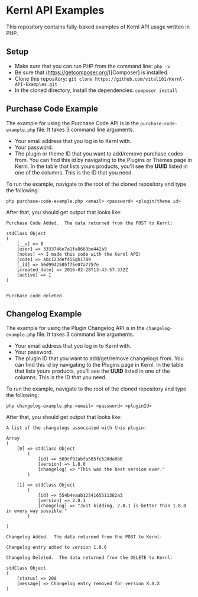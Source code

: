# Kernl API Examples

This repository contains fully-baked examples of Kernl API usage written in PHP.

## Setup

- Make sure that you can run PHP from the command line: `php -v`
- Be sure that (https://getcomposer.org/)[Composer] is installed.
- Clone this repository: `git clone https://github.com/vital101/Kernl-API-Examples.git`
- In the cloned directory, install the dependencies: `composer install`

## Purchase Code Example

The example for using the Purchase Code API is in the `purchase-code-example.php` file.  It takes 3 command line arguments.

- Your email address that you log in to Kernl with.
- Your password.
- The plugin or theme ID that you want to add/remove purchase codes from.  You can find this id by navigating to the Plugins or Themes page in Kernl.  In the table that lists yours products, you'll see the **UUID** listed in one of the columns.  This is the ID that you need.

To run the example, navigate to the root of the cloned repository and type the following:

`php purchase-code-example.php <email> <password> <plugin/theme id>`

After that, you should get output that looks like:

    Purchase Code Added.  The data returned from the POST to Kernl:

    stdClass Object
    (
        [__v] => 0
        [user] => 3333746e7a1fa8663be442a9
        [notes] => I made this code with the Kernl API!
        [code] => abc123def456ghi789
        [_id] => 56d99d2505f75e07a7757e
        [created_date] => 2016-02-28T13:43:57.332Z
        [active] => 1
    )


    Purchase code deleted.

## Changelog Example

The example for using the Plugin Changelog API is in the `changelog-example.php` file.  It takes 3 command line arguments.

- Your email address that you log in to Kernl with.
- Your password.
- The plugin ID that you want to add/get/remove changelogs from.  You can find this id by navigating to the Plugins page in Kernl.  In the table that lists yours products, you'll see the **UUID** listed in one of the columns.  This is the ID that you need.

To run the example, navigate to the root of the cloned repository and type the following:

`php changelog-example.php <email> <password> <pluginId>`

After that, you should get output that looks like:

    A list of the changelogs associated with this plugin:

    Array
    (
        [0] => stdClass Object
            (
                [id] => 569cf92abfa565fe520da0b0
                [version] => 1.8.0
                [changelog] => "This was the best version ever."
            )

        [1] => stdClass Object
            (
                [id] => 554b4eaab1254165511382a3
                [version] => 2.0.1
                [changelog] => "Just kidding, 2.0.1 is better than 1.8.0 in every way possible."
            )

    )

    Changelog Added.  The data returned from the POST to Kernl:

    Changelog entry added to version 1.8.0

    Changelog Deleted.  The data returned from the DELETE to Kernl:

    stdClass Object
    (
        [status] => 200
        [message] => Changelog entry removed for version X.X.X
    )